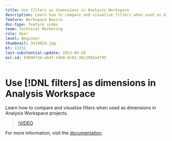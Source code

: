 ```yaml
---
title: Use filters as dimensions in Analysis Workspace
description: Learn how to compare and visualize filters when used as dimensions in Analysis Workspace projects.
feature: Workspace Basics
doc-type: feature video
team: Technical Marketing
role: User
level: Beginner
thumbnail: 3419024.jpg
kt: 13151
last-substantial-update: 2023-04-28
exl-id: 93696f3d-a64f-43b8-8c02-30c2992a4793
---
```

# Use [!DNL filters] as dimensions in Analysis Workspace

Learn how to compare and visualize filters when used as dimensions in Analysis Workspace projects.

>[!VIDEO](https://video.tv.adobe.com/v/3419024/?learn=on&quality=12)

For more information, visit the [documentation](https://experienceleague.adobe.com/docs/analytics-platform/using/cja-components/cja-filters/create-filters.html).
